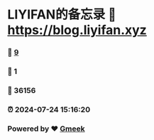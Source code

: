 # LIYIFAN的备忘录 :link: https://blog.liyifan.xyz 
### :page_facing_up: [9](https://blog.liyifan.xyz/tag.html) 
### :speech_balloon: 1 
### :hibiscus: 36156 
### :alarm_clock: 2024-07-24 15:16:20 
### Powered by :heart: [Gmeek](https://github.com/Meekdai/Gmeek)
